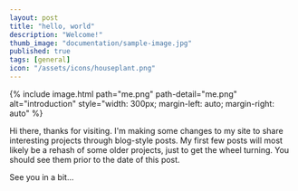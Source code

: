 ```yaml
---
layout: post
title: "hello, world"
description: "Welcome!"
thumb_image: "documentation/sample-image.jpg"
published: true
tags: [general]
icon: "/assets/icons/houseplant.png"
---
```


{% include image.html path="me.png" path-detail="me.png" alt="introduction" style="width: 300px; margin-left: auto; margin-right: auto" %}

Hi there, thanks for visiting. I'm making some changes to my site to share interesting projects through blog-style posts. My first few posts will most likely be a rehash of some older projects, just to get the wheel turning. You should see them prior to the date of this post.

See you in a bit...
